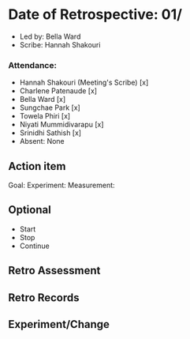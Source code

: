 # Date of Retrospective: 01/

* Led by: Bella Ward
* Scribe: Hannah Shakouri

### Attendance: 
* Hannah Shakouri (Meeting's Scribe) [x]
* Charlene Patenaude [x]
* Bella Ward [x]
* Sungchae Park [x]
* Towela Phiri [x]
* Niyati Mummidivarapu [x]
* Srinidhi Sathish [x]
* Absent: None

## Action item

Goal:
Experiment:
Measurement:

## Optional

* Start
* Stop
* Continue

## Retro Assessment

## Retro Records

## Experiment/Change
